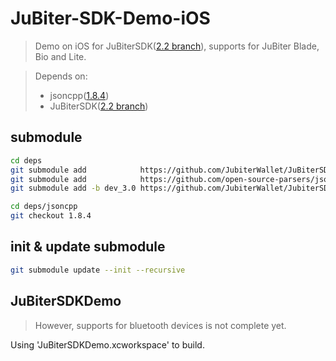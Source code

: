 # JuBiter-SDK-Demo-iOS
> Demo on iOS for JuBiterSDK([2.2 branch](https://github.com/JubiterWallet/JubiterSDK_C/tree/2.2)), supports for JuBiter Blade, Bio and Lite.

> Depends on:
> - jsoncpp([1.8.4](https://github.com/open-source-parsers/jsoncpp.git))
> - JuBiterSDK([2.2 branch](https://github.com/JubiterWallet/JubiterSDK_C.git))


## submodule
```bash
cd deps
git submodule add            https://github.com/JubiterWallet/JuBiterSDKDemoUI-iOS.git JuBiterSDKDemoUI
git submodule add            https://github.com/open-source-parsers/jsoncpp.git jsoncpp
git submodule add -b dev_3.0 https://github.com/JubiterWallet/JubiterSDK_C.git JubiterSDK
```

```bash
cd deps/jsoncpp
git checkout 1.8.4
```


## init & update submodule
```bash
git submodule update --init --recursive
```


## JuBiterSDKDemo
>  However, supports for bluetooth devices is not complete yet.

Using 'JuBiterSDKDemo.xcworkspace' to build.
